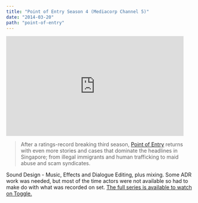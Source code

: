 ```yaml
---
title: "Point of Entry Season 4 (Mediacorp Channel 5)"
date: "2014-03-20"
path: "point-of-entry"
---
```


<iframe frameborder="0" width="480" height="270" allowfullscreen src="https://www.mewatch.sg/en/embed/278368" ></iframe>

> After a ratings-record breaking third season, [Point of Entry](https://tv.mewatch.sg/en/tv/shows/po/point-of-entry-s3/info) returns with even more stories and cases that dominate the headlines in Singapore; from illegal immigrants and human trafficking to maid abuse and scam syndicates.

Sound Design - Music, Effects and Dialogue Editing, plus mixing. Some ADR work was needed, but most of the time actors were not available so had to make do with what was recorded on set. [The full series is available to watch on Toggle.](https://tv.mewatch.sg/en/tv/shows/po/point-of-entry-s4/info)
